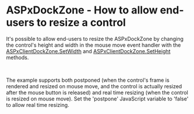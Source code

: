 # ASPxDockZone - How to allow end-users to resize a control


<p>It's possible to allow end-users to resize the ASPxDockZone by changing the control's height and width in the mouse move event handler with the <a href="http://help.devexpress.com/#AspNet/DevExpressWebASPxClassesScriptsASPxClientControl_SetWidthtopic">ASPxClientDockZone.SetWidth</a> and <a href="http://help.devexpress.com/#AspNet/DevExpressWebASPxClassesScriptsASPxClientControl_SetHeighttopic">ASPxClientDockZone.SetHeight</a> methods.</p><br />
<p>The example supports both postponed (when the control's frame is rendered and resized on mouse move, and the control is actually resized after the mouse button is released) and real time resizing (when the control is resized on mouse move). Set the 'postpone' JavaScript variable to 'false' to allow real time resizing.</p>

<br/>


